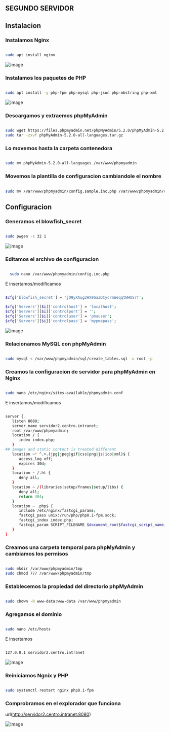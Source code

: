 ## SEGUNDO SERVIDOR

## Instalacion

### Instalamos Nginx

```bash

sudo apt install nginx

```
![image](https://user-images.githubusercontent.com/97993778/204383248-08d0d422-35e6-44a0-9a3e-091077c5b2ba.png)

### Instalamos los paquetes de PHP

```bash

sudo apt install -y php-fpm php-mysql php-json php-mbstring php-xml

```
![image](https://user-images.githubusercontent.com/97993778/204383616-9901f4ae-e74e-4c2f-aeb0-fef15abc90a6.png)

### Descargamos y extraemos phpMyAdmin

```bash

sudo wget https://files.phpmyadmin.net/phpMyAdmin/5.2.0/phpMyAdmin-5.2.0-all-languages.tar.gz
sudo tar -zxvf phpMyAdmin-5.2.0-all-languages.tar.gz

```

### Lo movemos hasta la carpeta contenedora

```bash

sudo mv phpMyAdmin-5.2.0-all-languages /var/www/phpmyadmin

```
### Movemos la plantilla de configuracion cambiandole el nombre

```bash

sudo mv /var/www/phpmyadmin/config.sample.inc.php /var/www/phpmyadmin/config.inc.php

```

## Configuracion

### Generamos el blowfish_secret

```bash

sudo pwgen -s 32 1

```
![image](https://user-images.githubusercontent.com/97993778/204384557-a0476ebc-1886-4aa3-8d98-cd7fe31cc4e5.png)

### Editamos el archivo de configuracion 

```bash

  sudo nano /var/www/phpmyadmin/config.inc.php

```
E insertamos/modificamos

```bash

$cfg['blowfish_secret'] = 'jO9yXAug2HX9GaZDCycrmWeqqtWHUS7T';

$cfg['Servers'][$i]['controlhost'] = 'localhost';
$cfg['Servers'][$i]['controlport'] = '';
$cfg['Servers'][$i]['controluser'] = 'pmauser';
$cfg['Servers'][$i]['controlpass'] = 'mypmapass';


```

![image](https://user-images.githubusercontent.com/97993778/204385420-fb937fd7-d951-4eea-8d13-fa0d905aa167.png)

### Relacionamos MySQL con phpMyAdmin

```bash

sudo mysql < /var/www/phpmyadmin/sql/create_tables.sql -u root -p

```
### Creamos la configuracion de servidor para phpMyAdmin en Nginx


```bash

sudo nano /etc/nginx/sites-available/phpmyadmin.conf

```
E insertamos/modificamos

```bash

server {
   listen 8080;
   server_name servidor2.centro.intranet;
   root /var/www/phpmyadmin;
   location / {
      index index.php;
   }
## Images and static content is treated different
   location ~* ^.+.(jpg|jpeg|gif|css|png|js|ico|xml)$ {
      access_log off;
      expires 30d;
   }
   location ~ /.ht {
      deny all;
   }
   location ~ /(libraries|setup/frames|setup/libs) {
      deny all;
      return 404;
   }
   location ~ .php$ {
      include /etc/nginx/fastcgi_params;
      fastcgi_pass unix:/run/php/php8.1-fpm.sock;
      fastcgi_index index.php;
      fastcgi_param SCRIPT_FILENAME $document_root$fastcgi_script_name;
   }
}

```

### Creamos una carpeta temporal para phpMyAdmin y cambiamos los permisos

```bash

sudo mkdir /var/www/phpmyadmin/tmp
sudo chmod 777 /var/www/phpmyadmin/tmp

```

### Establecemos la propiedad del directorio phpMyAdmin

```bash

sudo chown -R www-data:www-data /var/www/phpmyadmin

```

### Agregamos el dominio

```bash

sudo nano /etc/hosts

```
E insertamos

```bash

127.0.0.1 servidor2.centro.intranet

```
![image](https://user-images.githubusercontent.com/97993778/204387348-c607ffda-ad0e-4025-bca8-2996893351d1.png)


### Reiniciamos Ngnix y PHP

```bash

sudo systemctl restart nginx php8.1-fpm

```

### Comprobramos en el explorador que funciona

url(http://servidor2.centro.intranet:8080)

![image](https://user-images.githubusercontent.com/97993778/204387052-4b412996-e991-4837-8f10-b0132bf13df0.png)















